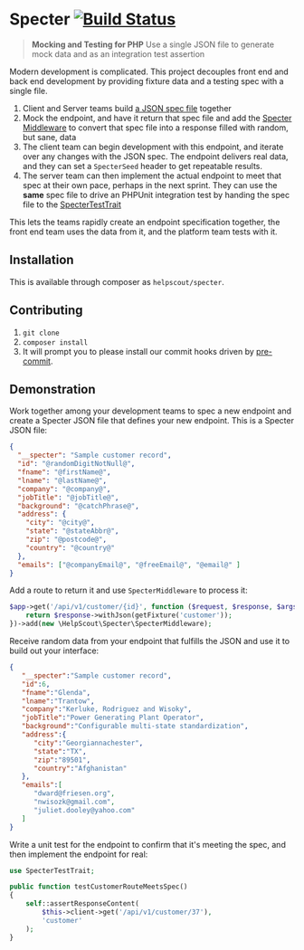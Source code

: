 Specter [![Build Status](https://travis-ci.org/helpscout/specter.svg?branch=master)](https://travis-ci.org/helpscout/specter)
================================================================================
> __Mocking and Testing for PHP__
> Use a single JSON file to generate mock data and as an integration test assertion

Modern development is complicated. This project decouples front end and back end
development by providing fixture data and a testing spec with a single file.

1. Client and Server teams build [a JSON spec file][spec] together
2. Mock the endpoint, and have it return that spec file and add the
   [Specter Middleware][middleware] to convert that spec file into a response
   filled with random, but sane, data
3. The client team can begin development with this endpoint, and iterate over
   any changes with the JSON spec. The endpoint delivers real data, and they
   can set a `SpecterSeed` header to get repeatable results.
4. The server team can then implement the actual endpoint to meet that spec at
   their own pace, perhaps in the next sprint. They can use the **same** spec
   file to drive an PHPUnit integration test by handing the spec file to the
   [SpecterTestTrait][testtrait]

This lets the teams rapidly create an endpoint specification together, the
front end team uses the data from it, and the platform team tests with it.

## Installation

This is available through composer as `helpscout/specter`.

## Contributing
1. `git clone`
2. `composer install`
3. It will prompt you to please install our commit hooks driven by
   [pre-commit][pre-commit].

## Demonstration

Work together among your development teams to spec a new endpoint and create a
Specter JSON file that defines your new endpoint. This is a Specter JSON file:
```json
{
  "__specter": "Sample customer record",
  "id": "@randomDigitNotNull@",
  "fname": "@firstName@",
  "lname": "@lastName@",
  "company": "@company@",
  "jobTitle": "@jobTitle@",
  "background": "@catchPhrase@",
  "address": {
    "city": "@city@",
    "state": "@stateAbbr@",
    "zip": "@postcode@",
    "country": "@country@"
  },
  "emails": ["@companyEmail@", "@freeEmail@", "@email@" ]
}
```

Add a route to return it and use `SpecterMiddleware` to process it:
```php
$app->get('/api/v1/customer/{id}', function ($request, $response, $args) {
    return $response->withJson(getFixture('customer'));
})->add(new \HelpScout\Specter\SpecterMiddleware);
```

Receive random data from your endpoint that fulfills the JSON and use it to
build out your interface:
```json
{
   "__specter":"Sample customer record",
   "id":6,
   "fname":"Glenda",
   "lname":"Trantow",
   "company":"Kerluke, Rodriguez and Wisoky",
   "jobTitle":"Power Generating Plant Operator",
   "background":"Configurable multi-state standardization",
   "address":{
      "city":"Georgiannachester",
      "state":"TX",
      "zip":"89501",
      "country":"Afghanistan"
   },
   "emails":[
      "dward@friesen.org",
      "nwisozk@gmail.com",
      "juliet.dooley@yahoo.com"
   ]
}
```

Write a unit test for the endpoint to confirm that it's meeting the spec, and
then implement the endpoint for real:
```php
use SpecterTestTrait;

public function testCustomerRouteMeetsSpec()
{
    self::assertResponseContent(
        $this->client->get('/api/v1/customer/37'),
        'customer'
    );
}
```


[spec]: https://raw.githubusercontent.com/helpscout/specter/master/tests/fixture/customer.json
[middleware]: https://github.com/helpscout/specter/blob/master/src/SpecterMiddleware.php
[testtrait]: https://github.com/helpscout/specter/blob/master/src/SpecterTestTrait.php
[pre-commit]: http://pre-commit.com/
